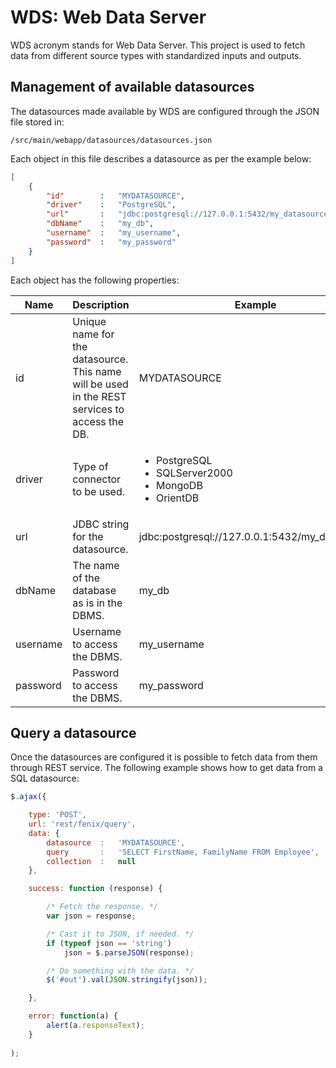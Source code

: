 WDS: Web Data Server
====================

WDS acronym stands for Web Data Server. This project is used to fetch data from different source types with  standardized inputs and outputs. 

Management of available datasources
-----------------------------------

The datasources made available by WDS are configured through the JSON file stored in:

```
/src/main/webapp/datasources/datasources.json
```

Each object in this file describes a datasource as per the example below:

```json
[
    {
        "id"        :   "MYDATASOURCE",
        "driver"    :   "PostgreSQL",
        "url"       :   "jdbc:postgresql://127.0.0.1:5432/my_datasource",
        "dbName"    :   "my_db",
        "username"  :   "my_username",
        "password"  :   "my_password"
    }
]
```

Each object has the following properties:

|Name|Description|Example|
|----|-----------|-------|
|id|Unique name for the datasource. This name will be used in the REST services to access the DB.|MYDATASOURCE|
|driver|Type of connector to be used.|<ul><li>PostgreSQL</li><li>SQLServer2000</li><li>MongoDB</li><li>OrientDB</li><ul>|
|url|JDBC string for the datasource.|jdbc:postgresql://127.0.0.1:5432/my_datasource|
|dbName|The name of the database as is in the DBMS.|my_db|
|username|Username to access the DBMS.|my_username|
|password|Password to access the DBMS.|my_password|

Query a datasource
------------------
Once the datasources are configured it is possible to fetch data from them through REST service. The following example shows how to get data from a SQL datasource:

```javascript
$.ajax({

    type: 'POST',
    url: 'rest/fenix/query',
    data: {
        datasource  :   'MYDATASOURCE',
        query       :   'SELECT FirstName, FamilyName FROM Employee',
        collection  :   null
    },

    success: function (response) {

        /* Fetch the response. */
        var json = response;

        /* Cast it to JSON, if needed. */
        if (typeof json == 'string')
            json = $.parseJSON(response);

        /* Do something with the data. */
        $('#out').val(JSON.stringify(json));

    },

    error: function(a) {
        alert(a.responseText);
    }
    
);
```
